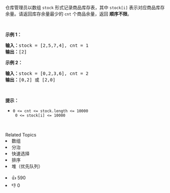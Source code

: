 <p>仓库管理员以数组 <code>stock</code> 形式记录商品库存表，其中 <code>stock[i]</code> 表示对应商品库存余量。请返回库存余量最少的 <code>cnt</code> 个商品余量，返回&nbsp;<strong>顺序不限</strong>。</p>

<p>&nbsp;</p>

<p><strong>示例 1：</strong></p>

<pre>
<strong>输入：</strong>stock = [2,5,7,4], cnt = 1
<strong>输出：</strong>[2]
</pre>

<p><strong>示例 2：</strong></p>

<pre>
<strong>输入：</strong>stock = [0,2,3,6], cnt = 2
<strong>输出：</strong>[0,2] 或 [2,0]</pre>

<p>&nbsp;</p>

<p><strong>提示：</strong></p>

<ul> 
 <li><code>0 &lt;= cnt &lt;= stock.length &lt;= 10000<br /> 0 &lt;= stock[i] &lt;= 10000</code></li> 
</ul>

<p>&nbsp;</p>

<div><div>Related Topics</div><div><li>数组</li><li>分治</li><li>快速选择</li><li>排序</li><li>堆（优先队列）</li></div></div><br><div><li>👍 590</li><li>👎 0</li></div>